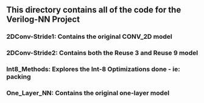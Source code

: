 ## This directory contains all of the code for the Verilog-NN Project

### 2DConv-Stride1: Contains the original CONV_2D model

### 2DConv-Stride2: Contains both the Reuse 3 and Reuse 9 model

### Int8_Methods: Explores the Int-8 Optimizations done - ie: packing

### One_Layer_NN: Contains the original one-layer model
